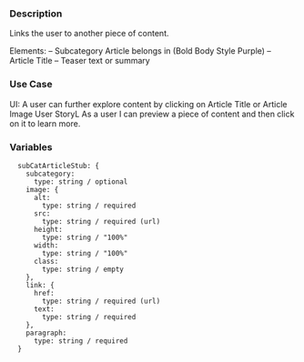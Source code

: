 ### Description
Links the user to another piece of content. 

Elements:
– Subcategory Article belongs in (Bold Body Style Purple)
– Article Title 
– Teaser text or summary

### Use Case
UI: A user can further explore content by clicking on Article Title or Article Image
User StoryL As a user I can preview a piece of content and then click on it to learn more.


### Variables
~~~
  subCatArticleStub: {
    subcategory: 
      type: string / optional
    image: {
      alt: 
        type: string / required
      src: 
        type: string / required (url)
      height: 
        type: string / "100%"
      width: 
        type: string / "100%"
      class:
        type: string / empty
    },
    link: {
      href: 
        type: string / required (url)
      text: 
        type: string / required
    },
    paragraph: 
      type: string / required
  }
~~~
